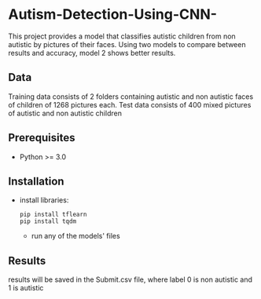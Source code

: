 # Autism-Detection-Using-CNN-

This project provides a model that classifies autistic children from non autistic by pictures of their faces.
Using two models to compare between results and accuracy, model 2 shows better results.

## Data

Training data consists of 2 folders containing autistic and non autistic faces of children of 1268 pictures each.
Test data consists of 400 mixed pictures of autistic and non autistic children

## Prerequisites

- Python >= 3.0

## Installation
- install libraries:
    ```shell script
    pip install tflearn
    pip install tqdm
    ```
    - run any of the models' files
## Results
   results will be saved in the Submit.csv file, where label 0 is non autistic and 1 is autistic
